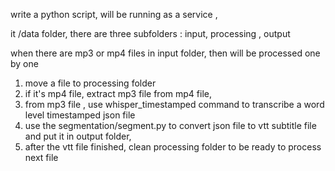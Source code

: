 write a python script, will be running as a service , 

it /data folder, there are three subfolders : input, processing , output

when  there are mp3 or mp4 files  in input folder, then will be processed one by one
1. move a file to processing folder
2. if it's mp4 file, extract mp3 file from mp4 file,  
3. from mp3 file , use whisper_timestamped command to transcribe a word level timestamped json file 
4. use the segmentation/segment.py to convert json file to vtt subtitle file and put it in output folder, 
5. after the vtt file finished, clean processing folder to be ready to process next file